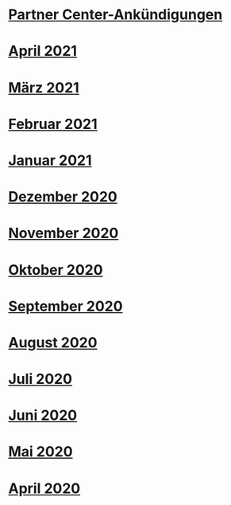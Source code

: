 # [Partner Center-Ankündigungen](index.md)
# [April 2021](2021-april.md)
# [März 2021](2021-march.md)
# [Februar 2021](2021-february.md)
# [Januar 2021](2021-january.md)
# [Dezember 2020](2020-december.md)
# [November 2020](2020-november.md)
# [Oktober 2020](2020-october.md)
# [September 2020](2020-september.md)
# [August 2020](2020-august.md)
# [Juli 2020](2020-july.md)
# [Juni 2020](2020-june.md)
# [Mai 2020](2020-may.md)
# [April 2020](2020-april.md)
